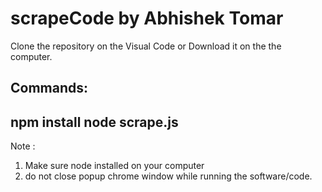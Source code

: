 # scrapeCode by Abhishek Tomar

Clone the repository on the Visual Code or Download it on the the computer.

Commands:
-------------------
npm install
node scrape.js
-----------------------

Note : 
1. Make sure node installed on your computer
2. do not close popup chrome window while running the software/code.
